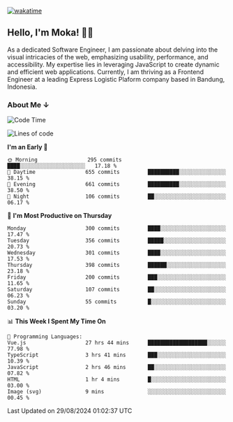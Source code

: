 [![wakatime](https://wakatime.com/badge/user/af9abd23-dba3-4dbe-973c-b045a9417a55.svg?style=social)](https://wakatime.com/@af9abd23-dba3-4dbe-973c-b045a9417a55)
## Hello, I'm Moka! 👋🏼


As a dedicated Software Engineer, I am passionate about delving into the visual intricacies of the web, emphasizing usability, performance, and accessibility. My expertise lies in leveraging JavaScript to create dynamic and efficient web applications. Currently, I am thriving as a Frontend Engineer at a leading Express Logistic Plaform company based in Bandung, Indonesia.

### About Me ↓

<!--START_SECTION:waka-->
![Code Time](http://img.shields.io/badge/Code%20Time-10%2C916%20hrs%2014%20mins-blue)

![Lines of code](https://img.shields.io/badge/From%20Hello%20World%20I%27ve%20Written-4.0%20million%20lines%20of%20code-blue)

**I'm an Early 🐤** 

```text
🌞 Morning                295 commits         ████░░░░░░░░░░░░░░░░░░░░░   17.18 % 
🌆 Daytime                655 commits         ██████████░░░░░░░░░░░░░░░   38.15 % 
🌃 Evening                661 commits         ██████████░░░░░░░░░░░░░░░   38.50 % 
🌙 Night                  106 commits         ██░░░░░░░░░░░░░░░░░░░░░░░   06.17 % 
```
📅 **I'm Most Productive on Thursday** 

```text
Monday                   300 commits         ████░░░░░░░░░░░░░░░░░░░░░   17.47 % 
Tuesday                  356 commits         █████░░░░░░░░░░░░░░░░░░░░   20.73 % 
Wednesday                301 commits         ████░░░░░░░░░░░░░░░░░░░░░   17.53 % 
Thursday                 398 commits         ██████░░░░░░░░░░░░░░░░░░░   23.18 % 
Friday                   200 commits         ███░░░░░░░░░░░░░░░░░░░░░░   11.65 % 
Saturday                 107 commits         ██░░░░░░░░░░░░░░░░░░░░░░░   06.23 % 
Sunday                   55 commits          █░░░░░░░░░░░░░░░░░░░░░░░░   03.20 % 
```


📊 **This Week I Spent My Time On** 

```text
💬 Programming Languages: 
Vue.js                   27 hrs 44 mins      ███████████████████░░░░░░   77.98 % 
TypeScript               3 hrs 41 mins       ███░░░░░░░░░░░░░░░░░░░░░░   10.39 % 
JavaScript               2 hrs 46 mins       ██░░░░░░░░░░░░░░░░░░░░░░░   07.82 % 
HTML                     1 hr 4 mins         █░░░░░░░░░░░░░░░░░░░░░░░░   03.00 % 
Image (svg)              9 mins              ░░░░░░░░░░░░░░░░░░░░░░░░░   00.45 % 
```


 Last Updated on 29/08/2024 01:02:37 UTC
<!--END_SECTION:waka-->
